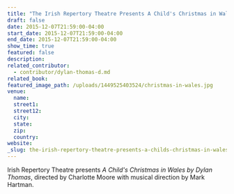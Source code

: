 ```yaml
---
title: "The Irish Repertory Theatre Presents A Child's Christmas in Wales "
draft: false
date: 2015-12-07T21:59:00-04:00
start_date: 2015-12-07T21:59:00-04:00
end_date: 2015-12-07T21:59:00-04:00
show_time: true
featured: false
description:
related_contributor:
  - contributor/dylan-thomas-d.md
related_book:
featured_image_path: /uploads/1449525403524/christmas-in-wales.jpg
venue:
  name:
  street1:
  street12:
  city:
  state:
  zip:
  country:
website:
_slug: the-irish-repertory-theatre-presents-a-childs-christmas-in-wales
---
```


Irish Repertory Theatre presents _A Child's Christmas in Wales by Dylan Thomas_, directed by Charlotte Moore with musical direction by Mark Hartman.

